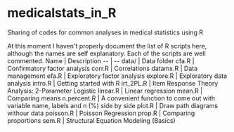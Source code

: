 # medicalstats_in_R
Sharing of codes for common analyses in medical statistics using R

At this moment I haven't properly document the list of R scripts here, although the names are self explanatory. Each of the scripts are well commented.
Name    | Description
--      | --
data/   | Data folder
cfa.R   | Confirmatory factor analysis
corr.R  | Correlations
datamx.R    | Data management
efa.R   | Exploratory factor analysis 
explore.R   | Exploratory data analysis
intro.R | Getting started with R
irt_2PL.R   | Item Response Theory Analysis: 2-Parameter Logistic
linear.R    | Linear regression
mean.R  | Comparing means
n.percent.R | A convenient function to come out with variable name, labels and n (%) side by side
plot.R  | Draw path diagrams withour data
poisson.R   | Poisson Regression
prop.R  | Comparing proportions
sem.R   | Structural Equation Modeling (Basics)
